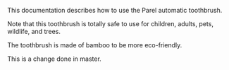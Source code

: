 This documentation describes how to use the Parel automatic toothbrush. 

Note that this toothbrush is totally safe to use for children, adults, pets, wildlife, and trees. 

The toothbrush is made of bamboo to be more eco-friendly.

This is a change done in master. 